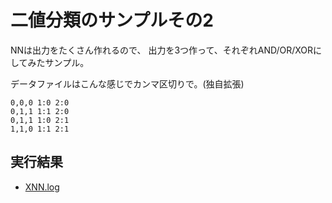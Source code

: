 二値分類のサンプルその2
=======================

NNは出力をたくさん作れるので、
出力を3つ作って、それぞれAND/OR/XORにしてみたサンプル。

データファイルはこんな感じでカンマ区切りで。(独自拡張)

	0,0,0 1:0 2:0
	0,1,1 1:1 2:0
	0,1,1 1:0 2:1
	1,1,0 1:1 2:1


実行結果
--------

- [XNN.log](XNN.log)

